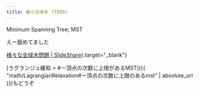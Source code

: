 ```yaml
---
title: 最小全域木 (TODO)
---
```


Minimum Spanning Tree; MST

えー舐めてました

[様々な全域木問題 \| SlideShare](https://www.slideshare.net/tmaehara/ss-17402143){:target="_blank"}

[ラグランジュ緩和 > #一頂点の次数に上限があるMST]({{ "math/LagrangianRelaxation#一頂点の次数に上限のあるmst" | absolute_url }})もどうぞ
